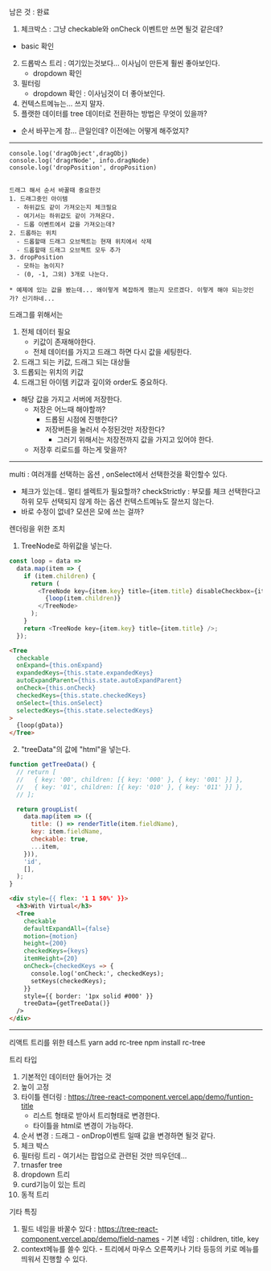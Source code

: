 남은 것 : 완료
1. 체크박스 : 그냥 checkable와 onCheck 이벤트만 쓰면 될것 같은데?
  - basic 확인
2. 드롭박스 트리 : 여기있는것보다... 이사님이 만든게 훨씬 좋아보인다.
    - dropdown 확인
3. 필터링 
    - dropdown 확인 : 이사님것이 더 좋아보인다.
4. 컨텍스트메뉴는... 쓰지 말자.
5. 플랫한 데이터를 tree 데이터로 전환하는 방법은 무엇이 있을까?

* 순서 바꾸는게 참... 큰일인데? 이전에는 어떻게 해주었지?

---
    console.log('dragObject',dragObj)
    console.log('dragrNode', info.dragNode)
    console.log('dropPosition', dropPosition)
    
    
    드래그 해서 순서 바꿀때 중요한것
    1. 드래그중인 아이템 
      - 하위값도 같이 가져오는지 체크필요
      - 여기서는 하위값도 같이 가져온다.
      - 드롭 이벤트에서 값을 가져오는데? 
    2. 드롭하는 위치
      - 드롭할때 드래그 오브젝트는 현재 위치에서 삭제
      - 드롭할때 드래그 오브젝트 모두 추가
    3. dropPosition
      - 모하는 놈이지? 
      - (0, -1, 그외) 3개로 나눈다. 
      
    * 예제에 있는 값을 봤는데... 왜이렇게 복잡하게 했는지 모르겠다. 이렇게 해야 되는것인가? 신기하네...

드래그를 위해서는 
1. 전체 데이터 필요
    - 키값이 존재해야한다.
    - 전체 데이터를 가지고 드래그 하면 다시 값을 세팅한다.
2. 드래그 되는 키값, 드래그 되는 대상들
3. 드롭되는 위치의 키값
4. 드래그된 아이템 키값과 깊이와 order도 중요하다.
  - 해당 값을 가지고 서버에 저장한다. 
    - 저장은 어느때 해야할까?
        - 드롭된 시점에 진행한다?
        - 저장버튼을 눌러서 수정된것만 저장한다?
            - 그러기 위해서는 저장전까지 값을 가지고 있어야 한다. 
    - 저장후 리로드를 하는게 맞을까?

---

multi : 여러개를 선택하는 옵션 , onSelect에서 선택한것을 확인할수 있다.
  - 체크가 있는데.. 멀티 셀렉트가 필요할까?
checkStrictly : 부모를 체크 선택한다고 하위 모두 선택되지 않게 하는 옵션
컨텍스트메뉴도 잘쓰지 않는다.
  - 바로 수정이 없네?
모션은 모에 쓰는 걸까?  


렌더링을 위한 조치
1. TreeNode로 하위값을 넣는다.
```javascript
const loop = data =>
  data.map(item => {
    if (item.children) {
      return (
        <TreeNode key={item.key} title={item.title} disableCheckbox={item.key === '0-0-0-key'}>
          {loop(item.children)}
        </TreeNode>
      );
    }
    return <TreeNode key={item.key} title={item.title} />;
  });
```

``` html
<Tree
  checkable
  onExpand={this.onExpand}
  expandedKeys={this.state.expandedKeys}
  autoExpandParent={this.state.autoExpandParent}
  onCheck={this.onCheck}
  checkedKeys={this.state.checkedKeys}
  onSelect={this.onSelect}
  selectedKeys={this.state.selectedKeys}
>
  {loop(gData)}
</Tree>
```

2. "treeData"의 값에 "html"을 넣는다.
```javascript
function getTreeData() {
  // return [
  //   { key: '00', children: [{ key: '000' }, { key: '001' }] },
  //   { key: '01', children: [{ key: '010' }, { key: '011' }] },
  // ];

  return groupList(
    data.map(item => ({
      title: () => renderTitle(item.fieldName),
      key: item.fieldName,
      checkable: true,
      ...item,
    })),
    'id',
    [],
  );
}
```

```html
<div style={{ flex: '1 1 50%' }}>
  <h3>With Virtual</h3>
  <Tree
    checkable
    defaultExpandAll={false}
    motion={motion}
    height={200}
    checkedKeys={keys}
    itemHeight={20}
    onCheck={checkedKeys => {
      console.log('onCheck:', checkedKeys);
      setKeys(checkedKeys);
    }}
    style={{ border: '1px solid #000' }}
    treeData={getTreeData()}
  />
</div>

```
---

리액트 트리를 위한 테스트
yarn add rc-tree
npm install rc-tree

트리 타입
  1. 기본적인 데이터만 들어가는 것
  2. 높이 고정
  3. 타이틀 렌더링 : https://tree-react-component.vercel.app/demo/funtion-title
      - 리스트 형태로 받아서 트리형태로 변경한다. 
      - 타이틀을 html로 변경이 가능하다. 
  4. 순서 변경 : 드래그
    - onDrop이벤트 일때 값을 변경하면 될것 같다.
  5. 체크 박스
  6. 필터링 트리
    - 여기서는 팝업으로 관련된 것만 띄우던데... 
  7. trnasfer tree
  8. dropdown 트리 
  9. curd기능이 있는 트리
  10. 동적 트리

기타 특징
  1. 필드 네임을 바꿀수 있다 : https://tree-react-component.vercel.app/demo/field-names
    - 기본 네임 : children, title, key 
  2. context메뉴를 쓸수 있다. 
    - 트리에서 마우스 오른쪽키나 기타 등등의 키로 메뉴를 띄워서 진행할 수 있다.

